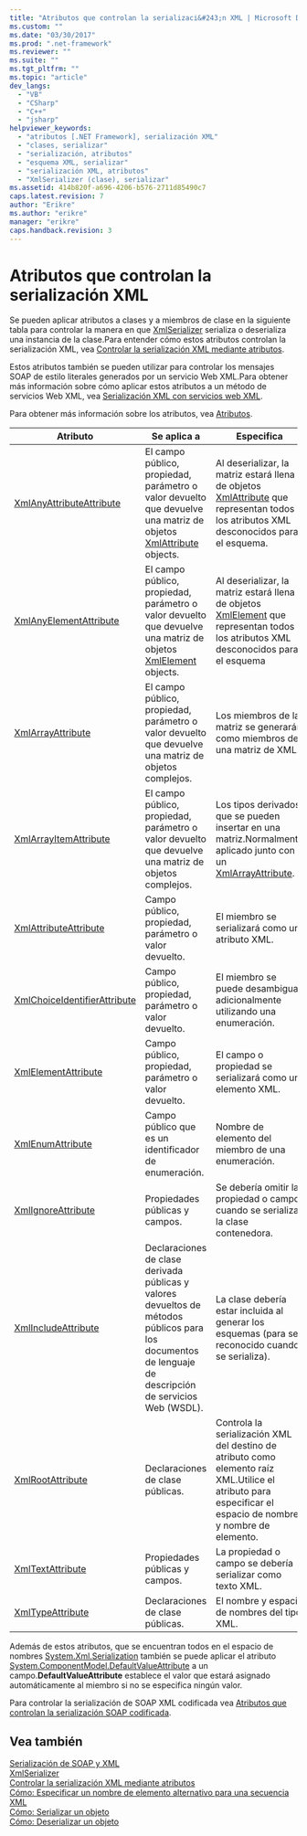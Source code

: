 ```yaml
---
title: "Atributos que controlan la serializaci&#243;n XML | Microsoft Docs"
ms.custom: ""
ms.date: "03/30/2017"
ms.prod: ".net-framework"
ms.reviewer: ""
ms.suite: ""
ms.tgt_pltfrm: ""
ms.topic: "article"
dev_langs: 
  - "VB"
  - "CSharp"
  - "C++"
  - "jsharp"
helpviewer_keywords: 
  - "atributos [.NET Framework], serialización XML"
  - "clases, serializar"
  - "serialización, atributos"
  - "esquema XML, serializar"
  - "serialización XML, atributos"
  - "XmlSerializer (clase), serializar"
ms.assetid: 414b820f-a696-4206-b576-2711d85490c7
caps.latest.revision: 7
author: "Erikre"
ms.author: "erikre"
manager: "erikre"
caps.handback.revision: 3
---
```

# Atributos que controlan la serializaci&#243;n XML
Se pueden aplicar atributos a clases y a miembros de clase en la siguiente tabla para controlar la manera en que [XmlSerializer](https://msdn.microsoft.com/en-us/library/system.xml.serialization.xmlserializer.aspx) serializa o deserializa una instancia de la clase.Para entender cómo estos atributos controlan la serialización XML, vea [Controlar la serialización XML mediante atributos](../../../docs/framework/serialization/controlling-xml-serialization-using-attributes.md).  
  
 Estos atributos también se pueden utilizar para controlar los mensajes SOAP de estilo literales generados por un servicio Web XML.Para obtener más información sobre cómo aplicar estos atributos a un método de servicios Web XML, vea [Serialización XML con servicios web XML](../../../docs/framework/serialization/xml-serialization-with-xml-web-services.md).  
  
 Para obtener más información sobre los atributos, vea [Atributos](../../../docs/standard/attributes/index.md).  
  
|Atributo|Se aplica a|Especifica|  
|--------------|-----------------|----------------|  
|[XmlAnyAttributeAttribute](frlrfSystemXmlSerializationXmlAnyAttributeAttributeClassTopic)|El campo público, propiedad, parámetro o valor devuelto que devuelve una matriz de objetos [XmlAttribute](frlrfSystemXmlXmlAttributeClassTopic) objects.|Al deserializar, la matriz estará llena de objetos [XmlAttribute](frlrfSystemXmlXmlAttributeClassTopic) que representan todos los atributos XML desconocidos para el esquema.|  
|[XmlAnyElementAttribute](frlrfSystemXmlSerializationXmlAnyElementAttributeClassTopic)|El campo público, propiedad, parámetro o valor devuelto que devuelve una matriz de objetos [XmlElement](frlrfSystemXmlXmlElementClassTopic) objects.|Al deserializar, la matriz estará llena de objetos [XmlElement](frlrfSystemXmlXmlElementClassTopic) que representan todos los atributos XML desconocidos para el esquema|  
|[XmlArrayAttribute](frlrfSystemXmlSerializationXmlArrayAttributeClassTopic)|El campo público, propiedad, parámetro o valor devuelto que devuelve una matriz de objetos complejos.|Los miembros de la matriz se generarán como miembros de una matriz de XML.|  
|[XmlArrayItemAttribute](frlrfSystemXmlSerializationXmlArrayItemAttributeClassTopic)|El campo público, propiedad, parámetro o valor devuelto que devuelve una matriz de objetos complejos.|Los tipos derivados que se pueden insertar en una matriz.Normalmente aplicado junto con un [XmlArrayAttribute](frlrfSystemXmlSerializationXmlArrayAttributeClassTopic).|  
|[XmlAttributeAttribute](frlrfSystemXmlSerializationXmlAttributeAttributeClassTopic)|Campo público, propiedad, parámetro o valor devuelto.|El miembro se serializará como un atributo XML.|  
|[XmlChoiceIdentifierAttribute](frlrfSystemXmlSerializationXmlChoiceIdentifierAttributeClassTopic)|Campo público, propiedad, parámetro o valor devuelto.|El miembro se puede desambiguar adicionalmente utilizando una enumeración.|  
|[XmlElementAttribute](frlrfSystemXmlSerializationXmlElementAttributeClassTopic)|Campo público, propiedad, parámetro o valor devuelto.|El campo o propiedad se serializará como un elemento XML.|  
|[XmlEnumAttribute](frlrfSystemXmlSerializationXmlEnumAttributeClassTopic)|Campo público que es un identificador de enumeración.|Nombre de elemento del miembro de una enumeración.|  
|[XmlIgnoreAttribute](frlrfSystemXmlSerializationXmlIgnoreAttributeClassTopic)|Propiedades públicas y campos.|Se debería omitir la propiedad o campo cuando se serializa la clase contenedora.|  
|[XmlIncludeAttribute](frlrfSystemXmlSerializationXmlIncludeAttributeClassTopic)|Declaraciones de clase derivada públicas y valores devueltos de métodos públicos para los documentos de lenguaje de descripción de servicios Web \(WSDL\).|La clase debería estar incluida al generar los esquemas \(para ser reconocido cuando se serializa\).|  
|[XmlRootAttribute](frlrfSystemXmlSerializationXmlRootAttributeClassTopic)|Declaraciones de clase públicas.|Controla la serialización XML del destino de atributo como elemento raíz XML.Utilice el atributo para especificar el espacio de nombres y nombre de elemento.|  
|[XmlTextAttribute](frlrfSystemXmlSerializationXmlTextAttributeClassTopic)|Propiedades públicas y campos.|La propiedad o campo se debería serializar como texto XML.|  
|[XmlTypeAttribute](frlrfSystemXmlSerializationXmlTypeAttributeClassTopic)|Declaraciones de clase públicas.|El nombre y espacio de nombres del tipo XML.|  
  
 Además de estos atributos, que se encuentran todos en el espacio de nombres [System.Xml.Serialization](frlrfSystemxmlserialization) también se puede aplicar el atributo [System.ComponentModel.DefaultValueAttribute](frlrfSystemComponentModelDefaultValueAttributeClassTopic) a un campo.**DefaultValueAttribute** establece el valor que estará asignado automáticamente al miembro si no se especifica ningún valor.  
  
 Para controlar la serialización de SOAP XML codificada vea [Atributos que controlan la serialización SOAP codificada](../../../docs/framework/serialization/attributes-that-control-encoded-soap-serialization.md).  
  
## Vea también  
 [Serialización de SOAP y XML](../../../docs/framework/serialization/xml-and-soap-serialization.md)   
 [XmlSerializer](https://msdn.microsoft.com/en-us/library/system.xml.serialization.xmlserializer.aspx)   
 [Controlar la serialización XML mediante atributos](../../../docs/framework/serialization/controlling-xml-serialization-using-attributes.md)   
 [Cómo: Especificar un nombre de elemento alternativo para una secuencia XML](../../../docs/framework/serialization/how-to-specify-an-alternate-element-name-for-an-xml-stream.md)   
 [Cómo: Serializar un objeto](../../../docs/framework/serialization/how-to-serialize-an-object.md)   
 [Cómo: Deserializar un objeto](../../../docs/framework/serialization/how-to-deserialize-an-object.md)